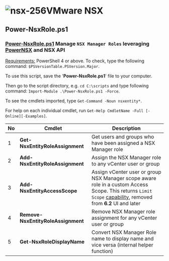 # ![nsx-256](https://user-images.githubusercontent.com/6964549/49496838-920a3180-f86f-11e8-8c02-c924493b87dc.png)VMware NSX

## Power-NsxRole.ps1

### [<ins>Power-NsxRole.ps1</ins>](https://github.com/rgel/PowerCLi/blob/master/NSX/Power-NsxRole.ps1) Manage `NSX Manager Roles` leveraging [PowerNSX](https://github.com/vmware/powernsx) and NSX API

<ins>Requirements:</ins> PowerShell 4 or above. To check, type the following command: `$PSVersionTable.PSVersion.Major`.

To use this script, save the '<b>Power-NsxRole.ps1</b>' file to your computer.

Then go to the script directory, e.g. `cd C:\scripts` and type following command: `Import-Module .\Power-NsxRole.ps1 -Force`.

To see the cmdlets imported, type `Get-Command -Noun nsxentity*`.

For help on each individual cmdlet, run `Get-Help CmdletName -Full [-Online][-Examples]`.

|No|Cmdlet|Description|
|----|----|----|
|1|<b>Get-NsxEntityRoleAssignment</b>|Get users and groups who have been assigned a NSX Manager role|
|2|<b>Add-NsxEntityRoleAssignment</b>|Assign the NSX Manager role to any vCenter user or group|
|3|<b>Add-NsxEntityAccessScope</b>|Assign vCenter user or group NSX Manager scope aware role in a custom Access Scope. This returns `Limit Scope` [capability](https://vswitchzero.com/2018/10/19/limiting-user-scope-and-permissions-in-nsx/), removed from <b>6.2</b> UI and later|
|4|<b>Remove-NsxEntityRoleAssignment</b>|Remove NSX Manager role assignment for any vCenter user or group|
|5|<b>Get-NsxRoleDisplayName</b>|Convert NSX Manager Role name to display name and vice versa (internal helper function)|
